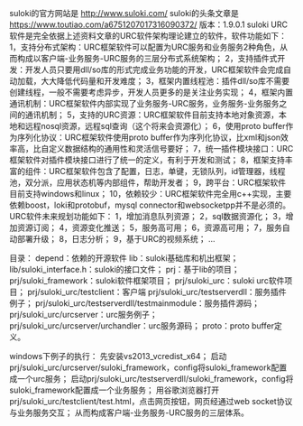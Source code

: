 suloki的官方网站是 http://www.suloki.com/
suloki的头条文章是 https://www.toutiao.com/a6751207017316090372/
版本：1.9.0.1
suloki URC软件是完全依据上述资料文章的URC软件架构理论建立的软件，软件功能如下：
1，支持分布式架构：URC框架软件可以配置为URC服务和业务服务2种角色，从而构成以客户端-业务服务-URC服务的三层分布式系统架构；
2，支持插件式开发：开发人员只要用dll/so库的形式完成业务功能的开发，URC框架软件会完成自动加载，大大降低代码量和开发难度；
3，框架内置线程池：插件dll/so库不需要创建线程，一般不需要考虑异步，开发人员更多的是关注业务实现；
4，框架内置通讯机制：URC框架软件内部实现了业务服务-URC服务，业务服务-业务服务之间的通讯机制；
5，支持的URC资源：URC框架软件目前支持本地对象资源，本地和远程nosql资源，远程sql查询（这个将来会资源化）；
6，使用proto buffer作为序列化协议：URC框架软件使用proto buffer作为序列化协议，比xml和json效率高，比自定义数据结构的通用性和灵活信号要好；
7，统一插件模块接口：URC框架软件对插件模块接口进行了统一的定义，有利于开发和测试；
8，框架支持丰富的组件：URC框架软件包含了配置，日志，单键，无锁队列，id管理器，线程池，双分派，应用状态机等内部组件，帮助开发者；
9，跨平台：URC框架软件目前支持windows和linux；
10，依赖较少：URC框架软件完全用c++实现，主要依赖boost，loki和protobuf，mysql connector和websocketpp并不是必须的。
	URC软件未来规划功能如下：
1，增加消息队列资源；
2，sql数据资源化；
3，增加资源订阅；
4，资源变化推送；
5，服务高可用；
6，资源高可用；
7，服务自动部署升级；
8，日志分析；
9，基于URC的视频系统；
...

目录：
depend：依赖的开源软件
lib：suloki基础库和机出框架；
lib/suloki_interface.h：suloki的接口文件；
prj：基于lib的项目；
prj/suloki_framework：suloki软件框架项目；
prj/suloki_urc：suloki urc软件项目；
prj/suloki_urc/testclient：客户端
prj/suloki_urc/testserverdll：服务插件例子；
prj/suloki_urc/testserverdll/testmainmodule：服务插件源码；
prj/suloki_urc/urcserver：urc服务例子；
prj/suloki_urc/urcserver/urchandler：urc服务源码；
proto：proto buffer定义。

windows下例子的执行：
先安装vs2013_vcredist_x64；
启动prj/suloki_urc/urcserver/suloki_framework，config将suloki_framework配置成一个urc服务；
启动prj/suloki_urc/testserverdll/suloki_framework，config将suloki_framework配置成一个业务服务；
用谷歌浏览器打开prj/suloki_urc/testclient/test.html，点击网页按钮，网页经通过web socket协议与业务服务交互；
从而构成客户端-业务服务-URC服务的三层体系。
